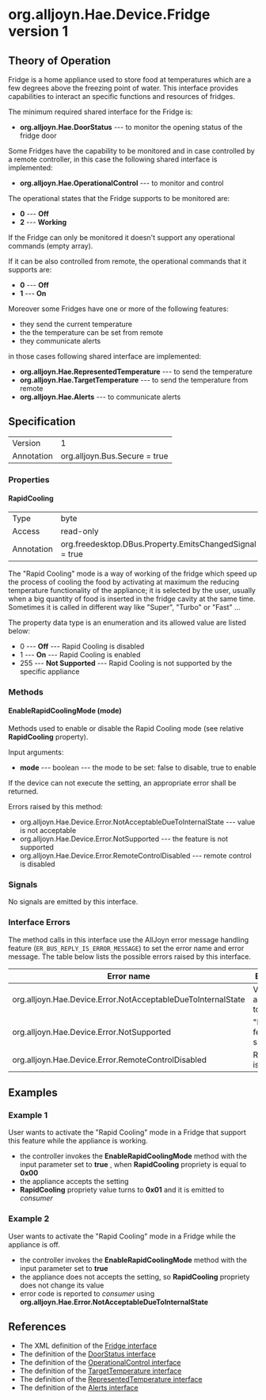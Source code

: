 # org.alljoyn.Hae.Device.Fridge version 1

## Theory of Operation

Fridge is a home appliance used to store food at temperatures which are a few
degrees above the freezing point of water.
This interface provides capabilities to interact an specific functions and
resources of fridges.

The minimum required shared interface for the Fridge is:

  * **org.alljoyn.Hae.DoorStatus** --- to monitor the opening status of the
  fridge door

Some Fridges have the capability to be monitored and in case controlled by a
remote controller, in this case the following shared interface is implemented:

  * **org.alljoyn.Hae.OperationalControl** --- to monitor and control

The operational states that the Fridge supports to be monitored are:

  * **0** --- **Off**
  * **2** --- **Working**

If the Fridge can only be monitored it doesn't support any operational commands
(empty array).

If it can be also controlled from remote, the operational commands that it
supports are:

  * **0** --- **Off**
  * **1** --- **On**

Moreover some Fridges have one or more of the following features:

  * they send the current temperature
  * the the temperature can be set from remote
  * they communicate alerts

in those cases following shared interface are implemented:

  * **org.alljoyn.Hae.RepresentedTemperature** --- to send the temperature
  * **org.alljoyn.Hae.TargetTemperature** --- to send the temperature from remote
  * **org.alljoyn.Hae.Alerts** --- to communicate alerts

## Specification

|            |                               |
| ---------- | ----------------------------- |
| Version    | 1                             |
| Annotation | org.alljoyn.Bus.Secure = true |

### Properties

#### RapidCooling

|            |                                                         |
| ---------- | ------------------------------------------------------- |
| Type       | byte                                                    |
| Access     | read-only                                               |
| Annotation | org.freedesktop.DBus.Property.EmitsChangedSignal = true |

The "Rapid Cooling" mode is a way of working of the fridge which speed up the
process of cooling the food by activating at maximum the reducing temperature
functionality of the appliance; it is selected by the user, usually when a big
quantity of food is inserted in the fridge cavity at the same time.
Sometimes it is called in different way like "Super", "Turbo" or "Fast" ...

The property data type is an enumeration and its allowed value are listed below:

  * 0 --- **Off** --- Rapid Cooling is disabled
  * 1 --- **On** --- Rapid Cooling is enabled
  * 255 --- **Not Supported** --- Rapid Cooling is not supported by the
  specific appliance

### Methods

#### EnableRapidCoolingMode (mode)

Methods used to enable or disable the Rapid Cooling mode (see relative
**RapidCooling** property).

Input arguments:

  * **mode** --- boolean --- the mode to be set: false to disable, true to
    enable

If the device can not execute the setting, an appropriate error shall be
returned.

Errors raised by this method:

  * org.alljoyn.Hae.Device.Error.NotAcceptableDueToInternalState --- value is
    not acceptable
  * org.alljoyn.Hae.Device.Error.NotSupported --- the feature is not supported
  * org.alljoyn.Hae.Device.Error.RemoteControlDisabled --- remote control is
    disabled

### Signals

No signals are emitted by this interface.

### Interface Errors

The method calls in this interface use the AllJoyn error message handling
feature (`ER_BUS_REPLY_IS_ERROR_MESSAGE`) to set the error name and error
message. The table below lists the possible errors raised by this interface.

|                          Error name                          |                 Error message                 |
| ------------------------------------------------------------ | --------------------------------------------- |
| org.alljoyn.Hae.Device.Error.NotAcceptableDueToInternalState | Value is not acceptable due to internal state |
| org.alljoyn.Hae.Device.Error.NotSupported                    | "RapidFreezing" feature is not supported      |
| org.alljoyn.Hae.Device.Error.RemoteControlDisabled           | Remote control is disabled                    |

## Examples

### Example 1

User wants to activate the "Rapid Cooling" mode in a Fridge that support this
feature while the appliance is working.

  * the controller invokes the **EnableRapidCoolingMode** method with the input
    parameter set to **true** , when **RapidCooling** propriety is equal to
    **0x00**
  * the appliance accepts the setting
  * **RapidCooling** propriety value turns to **0x01** and it is emitted to
    _consumer_

### Example 2

User wants to activate the "Rapid Cooling" mode in a Fridge while the appliance
is off.

  * the controller invokes the **EnableRapidCoolingMode** method with the input
    parameter set to **true**
  * the appliance does not accepts the setting, so **RapidCooling** propriety
    does not change its value
  * error code is reported to _consumer_ using
    **org.alljoyn.Hae.Error.NotAcceptableDueToInternalState**

## References

  * The XML definition of the [Fridge interface](Fridge-v1.xml)
  * The definition of the [DoorStatus interface](org.alljoyn.Hae/DoorStatus-v1)
  * The definition of the [OperationalControl interface](org.alljoyn.Hae/OperationalControl-v1)
  * The definition of the [TargetTemperature interface](/org.alljoyn.Hae/TargetTemperature-v1)
  * The definition of the [RepresentedTemperature interface](/org.alljoyn.Hae/RepresentedTemperature-v1)
  * The definition of the [Alerts interface](org.alljoyn.Hae/Alerts-v1)
